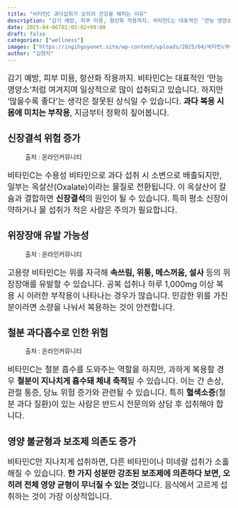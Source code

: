 ```yaml
---
title: "비타민C 과다섭취가 오히려 건강을 해치는 이유"
description: "감기 예방, 피부 미용, 항산화 작용까지. 비타민C는 대표적인 ‘만능 영양소’처럼 여겨지며 일상적으로 많이 섭취되고 있습니다. 하지만 ‘많을수록 좋다’는 생각은 잘못된 상식일 수 있습니다. 과다 복용 시 몸에 미치는 부작용, 지금부터 정확히 짚어봅니다."
date: 2025-04-06T02:05:02+09:00
draft: false
categories: ["wellness"]
images: ["https://ingihgoyonet.site/wp-content/uploads/2025/04/비타민c부작용-1024x683.jpg", "https://ingihgoyonet.site/wp-content/uploads/2025/04/비타민-1024x683.jpg", "https://ingihgoyonet.site/wp-content/uploads/2025/04/비타민c-1024x683.jpg"]
author: "김현지"
---
```


<p style="font-size:18px">감기 예방, 피부 미용, 항산화 작용까지. 비타민C는 대표적인 ‘만능 영양소’처럼 여겨지며 일상적으로 많이 섭취되고 있습니다. 하지만 ‘많을수록 좋다’는 생각은 잘못된 상식일 수 있습니다. <strong>과다 복용 시 몸에 미치는 부작용</strong>, 지금부터 정확히 짚어봅니다.</p> <h2 >신장결석 위험 증가</h2> <figure ><img src="https://ingihgoyonet.site/wp-content/uploads/2025/04/비타민c부작용-1024x683.jpg" alt="" style="aspect-ratio:16/9;object-fit:cover"/><figcaption >출처 : 온라인커뮤니티</figcaption></figure> <p style="font-size:18px">비타민C는 수용성 비타민으로 과다 섭취 시 소변으로 배출되지만, 일부는 옥살산(Oxalate)이라는 물질로 전환됩니다. 이 옥살산이 칼슘과 결합하면 <strong>신장결석</strong>의 원인이 될 수 있습니다. 특히 평소 신장이 약하거나 물 섭취가 적은 사람은 주의가 필요합니다.</p> <h2 >위장장애 유발 가능성</h2> <figure ><img src="https://ingihgoyonet.site/wp-content/uploads/2025/04/비타민-1024x683.jpg" alt="" style="aspect-ratio:16/9;object-fit:cover"/><figcaption >출처 : 온라인커뮤니티</figcaption></figure> <p style="font-size:18px">고용량 비타민C는 위를 자극해 <strong>속쓰림, 위통, 메스꺼움, 설사</strong> 등의 위장장애를 유발할 수 있습니다. 공복 섭취나 하루 1,000mg 이상 복용 시 이러한 부작용이 나타나는 경우가 많습니다. 민감한 위를 가진 분이라면 소량을 나눠서 복용하는 것이 안전합니다.</p> <h2 >철분 과다흡수로 인한 위험</h2> <figure ><img src="https://ingihgoyonet.site/wp-content/uploads/2025/04/비타민c-1024x683.jpg" alt="" style="aspect-ratio:16/9;object-fit:cover"/><figcaption >출처 : 온라인커뮤니티</figcaption></figure> <p style="font-size:18px">비타민C는 철분 흡수를 도와주는 역할을 하지만, 과하게 복용할 경우 <strong>철분이 지나치게 흡수돼 체내 축적</strong>될 수 있습니다. 이는 간 손상, 관절 통증, 당뇨 위험 증가와 관련될 수 있습니다. 특히 <strong>혈색소증</strong>(철분 과다 질환)이 있는 사람은 반드시 전문의와 상담 후 섭취해야 합니다.</p> <h2 >영양 불균형과 보조제 의존도 증가</h2> <p style="font-size:18px">비타민C만 지나치게 섭취하면, 다른 비타민이나 미네랄 섭취가 소홀해질 수 있습니다. <strong>한 가지 성분만 강조된 보조제에 의존하다 보면, 오히려 전체 영양 균형이 무너질 수 있는 것</strong>입니다. 음식에서 고르게 섭취하는 것이 가장 이상적입니다.</p>